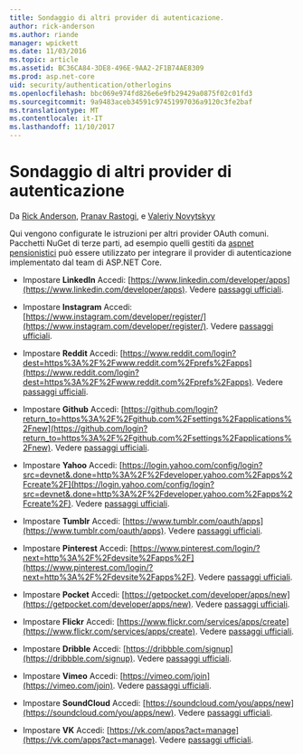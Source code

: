 ```yaml
---
title: Sondaggio di altri provider di autenticazione.
author: rick-anderson
ms.author: riande
manager: wpickett
ms.date: 11/03/2016
ms.topic: article
ms.assetid: BC36CA84-3DE8-496E-9AA2-2F1B74AE8309
ms.prod: asp.net-core
uid: security/authentication/otherlogins
ms.openlocfilehash: bbc069e974fd826e6e9fb29429a0875f02c01fd3
ms.sourcegitcommit: 9a9483aceb34591c97451997036a9120c3fe2baf
ms.translationtype: MT
ms.contentlocale: it-IT
ms.lasthandoff: 11/10/2017
---
```

# <a name="short-survey-of-other-authentication-providers"></a>Sondaggio di altri provider di autenticazione

<a name="security-authentication-other-logins"></a>

Da [Rick Anderson](https://twitter.com/RickAndMSFT), [Pranav Rastogi](https://github.com/rustd), e [Valeriy Novytskyy](https://github.com/01binary)

Qui vengono configurate le istruzioni per altri provider OAuth comuni. Pacchetti NuGet di terze parti, ad esempio quelli gestiti da [aspnet pensionistici](https://www.nuget.org/packages?q=owners%3Aaspnet-contrib+title%3AOAuth) può essere utilizzato per integrare il provider di autenticazione implementato dal team di ASP.NET Core.

* Impostare **LinkedIn** Accedi: [https://www.linkedin.com/developer/apps](https://www.linkedin.com/developer/apps). Vedere [passaggi ufficiali](https://developer.linkedin.com/docs/oauth2).

* Impostare **Instagram** Accedi: [https://www.instagram.com/developer/register/](https://www.instagram.com/developer/register/). Vedere [passaggi ufficiali](https://www.instagram.com/developer/authentication/).

* Impostare **Reddit** Accedi: [https://www.reddit.com/login?dest=https%3A%2F%2Fwww.reddit.com%2Fprefs%2Fapps](https://www.reddit.com/login?dest=https%3A%2F%2Fwww.reddit.com%2Fprefs%2Fapps). Vedere [passaggi ufficiali](https://github.com/reddit/reddit/wiki/OAuth2-Quick-Start-Example).

* Impostare **Github** Accedi: [https://github.com/login?return_to=https%3A%2F%2Fgithub.com%2Fsettings%2Fapplications%2Fnew](https://github.com/login?return_to=https%3A%2F%2Fgithub.com%2Fsettings%2Fapplications%2Fnew). Vedere [passaggi ufficiali](https://developer.github.com/v3/oauth/).

* Impostare **Yahoo** Accedi: [https://login.yahoo.com/config/login?src=devnet&.done=http%3A%2F%2Fdeveloper.yahoo.com%2Fapps%2Fcreate%2F](https://login.yahoo.com/config/login?src=devnet&.done=http%3A%2F%2Fdeveloper.yahoo.com%2Fapps%2Fcreate%2F). Vedere [passaggi ufficiali](https://developer.yahoo.com/bbauth/user.html).

* Impostare **Tumblr** Accedi: [https://www.tumblr.com/oauth/apps](https://www.tumblr.com/oauth/apps). Vedere [passaggi ufficiali](https://www.tumblr.com/docs/api/v2#auth).

* Impostare **Pinterest** Accedi: [https://www.pinterest.com/login/?next=http%3A%2F%2Fdevsite%2Fapps%2F](https://www.pinterest.com/login/?next=http%3A%2F%2Fdevsite%2Fapps%2F). Vedere [passaggi ufficiali](https://developers.pinterest.com/docs/api/overview/?).

* Impostare **Pocket** Accedi: [https://getpocket.com/developer/apps/new](https://getpocket.com/developer/apps/new). Vedere [passaggi ufficiali](https://getpocket.com/developer/docs/authentication).

* Impostare **Flickr** Accedi: [https://www.flickr.com/services/apps/create](https://www.flickr.com/services/apps/create). Vedere [passaggi ufficiali](https://www.flickr.com/services/api/auth.oauth.html).

* Impostare **Dribble** Accedi: [https://dribbble.com/signup](https://dribbble.com/signup). Vedere [passaggi ufficiali](http://developer.dribbble.com/v1/oauth/).

* Impostare **Vimeo** Accedi: [https://vimeo.com/join](https://vimeo.com/join). Vedere [passaggi ufficiali](https://developer.vimeo.com/api/authentication).

* Impostare **SoundCloud** Accedi: [https://soundcloud.com/you/apps/new](https://soundcloud.com/you/apps/new). Vedere [passaggi ufficiali](https://developers.soundcloud.com/blog/we-love-oauth-2).

* Impostare **VK** Accedi: [https://vk.com/apps?act=manage](https://vk.com/apps?act=manage). Vedere [passaggi ufficiali](https://vk.com/pages?oid=-17680044&p=Authorizing_Sites).
